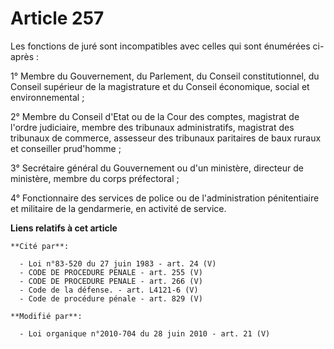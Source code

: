 # Article 257

Les fonctions de juré sont incompatibles avec celles qui sont énumérées ci-après : 

1° Membre du Gouvernement, du Parlement, du Conseil constitutionnel, du Conseil supérieur de la magistrature et du   Conseil
économique, social et environnemental ; 

2° Membre du Conseil d'Etat ou de la Cour des comptes, magistrat de l'ordre judiciaire, membre des tribunaux administratifs,
magistrat des tribunaux de commerce, assesseur des tribunaux paritaires de baux ruraux et conseiller prud'homme ; 

3° Secrétaire général du Gouvernement ou d'un ministère, directeur de ministère, membre du corps préfectoral ; 

4° Fonctionnaire des services de police ou de l'administration pénitentiaire et militaire de la gendarmerie, en activité de
service.

**Liens relatifs à cet article**

	**Cité par**:

	  - Loi n°83-520 du 27 juin 1983 - art. 24 (V)
	  - CODE DE PROCEDURE PENALE - art. 255 (V)
	  - CODE DE PROCEDURE PENALE - art. 266 (V)
	  - Code de la défense. - art. L4121-6 (V)
	  - Code de procédure pénale - art. 829 (V)

	**Modifié par**:

	  - Loi organique n°2010-704 du 28 juin 2010 - art. 21 (V)
